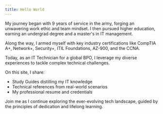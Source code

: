 ```yaml
---
title: Hello World
---
```


My journey began with 9 years of service in the army, forging an unwavering work ethic and team mindset. I then pursued higher education, earning an undergrad degree and a master's in IT management.

Along the way, I armed myself with key industry certifications like CompTIA A+, Network+, Security+, ITIL Foundations, AZ-900, and the  CCNA.

Today, as an IT Technician for a global BPO, I leverage my diverse experiences to tackle complex technical challenges.

On this site, I share:

- Study Guides distilling my IT knowledge
- Technical references from real-world scenarios
- My professional resume and credentials

Join me as I continue exploring the ever-evolving tech landscape, guided by the principles of dedication and lifelong learning.